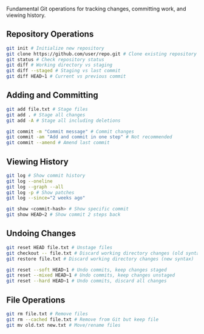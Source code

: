 Fundamental Git operations for tracking changes, committing work, and viewing history.

## Repository Operations

```bash
git init # Initialize new repository
git clone https://github.com/user/repo.git # Clone existing repository
git status # Check repository status
git diff # Working directory vs staging
git diff --staged # Staging vs last commit
git diff HEAD~1 # Current vs previous commit
```

## Adding and Committing

```bash
git add file.txt # Stage files
git add . # Stage all changes
git add -A # Stage all including deletions

git commit -m "Commit message" # Commit changes
git commit -am "Add and commit in one step" # Not recommended
git commit --amend # Amend last commit
```

## Viewing History

```bash
git log # Show commit history
git log --oneline
git log --graph --all
git log -p # Show patches
git log --since="2 weeks ago"

git show <commit-hash> # Show specific commit
git show HEAD~2 # Show commit 2 steps back
```

## Undoing Changes

```bash
git reset HEAD file.txt # Unstage files
git checkout -- file.txt # Discard working directory changes (old syntax)
git restore file.txt # Discard working directory changes (new syntax)

git reset --soft HEAD~1 # Undo commits, keep changes staged
git reset --mixed HEAD~1 # Undo commits, keep changes unstaged
git reset --hard HEAD~1 # Undo commits, discard all changes
```

## File Operations

```bash
git rm file.txt # Remove files
git rm --cached file.txt # Remove from Git but keep file
git mv old.txt new.txt # Move/rename files
```
